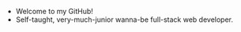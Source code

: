 - Welcome to my GitHub! 
- Self-taught, very-much-junior wanna-be full-stack web developer.
<!---
Christian-LK/Christian-LK is a ✨ special ✨ repository because its `README.md` (this file) appears on your GitHub profile.
You can click the Preview link to take a look at your changes.
--->
